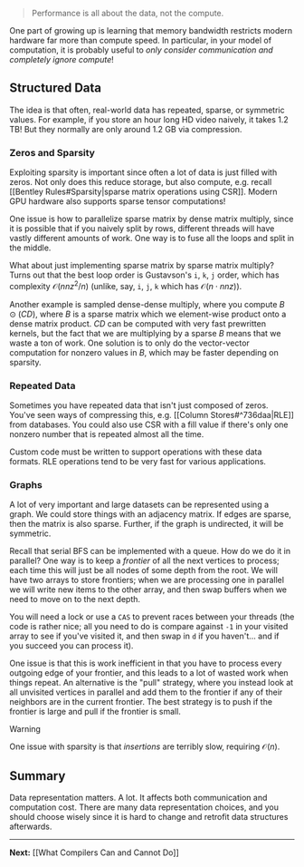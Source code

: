 > Performance is all about the data, not the compute.

One part of growing up is learning that memory bandwidth restricts modern hardware far more than compute speed. In particular, in your model of computation, it is probably useful to *only consider communication and completely ignore compute*!

## Structured Data

The idea is that often, real-world data has repeated, sparse, or symmetric values. For example, if you store an hour long HD video naively, it takes 1.2 TB! But they normally are only around 1.2 GB via compression.

### Zeros and Sparsity

Exploiting sparsity is important since often a lot of data is just filled with zeros. Not only does this reduce storage, but also compute, e.g. recall [[Bentley Rules#Sparsity|sparse matrix operations using CSR]]. Modern GPU hardware also supports sparse tensor computations!

One issue is how to parallelize sparse matrix by dense matrix multiply, since it is possible that if you naively split by rows, different threads will have vastly different amounts of work. One way is to fuse all the loops and split in the middle.

What about just implementing sparse matrix by sparse matrix multiply? Turns out that the best loop order is Gustavson's `i`, `k`, `j` order, which has complexity $\mathcal{O}(nnz^{2}/n)$ (unlike, say, `i`, `j`, `k` which has $\mathcal{O}(n\cdot nnz)$).

Another example is sampled dense-dense multiply, where you compute $B\odot(CD)$, where $B$ is a sparse matrix which we element-wise product onto a dense matrix product. $CD$ can be computed with very fast prewritten kernels, but the fact that we are multiplying by a sparse $B$ means that we waste a ton of work. One solution is to only do the vector-vector computation for nonzero values in $B$, which may be faster depending on sparsity. 

### Repeated Data

Sometimes you have repeated data that isn't just composed of zeros. You've seen ways of compressing this, e.g. [[Column Stores#^736daa|RLE]] from databases. You could also use CSR with a fill value if there's only one nonzero number that is repeated almost all the time.

Custom code must be written to support operations with these data formats. RLE operations tend to be very fast for various applications.

### Graphs

A lot of very important and large datasets can be represented using a graph. We could store things with an adjacency matrix. If edges are sparse, then the matrix is also sparse. Further, if the graph is undirected, it will be symmetric.

Recall that serial BFS can be implemented with a queue. How do we do it in parallel? One way is to keep a *frontier* of all the next vertices to process; each time this will just be all nodes of some depth from the root. We will have two arrays to store frontiers; when we are processing one in parallel we will write new items to the other array, and then swap buffers when we need to move on to the next depth.

You will need a lock or use a `CAS` to prevent races between your threads (the code is rather nice; all you need to do is compare against `-1` in your visited array to see if you've visited it, and then swap in `d` if you haven't... and if you succeed you can process it).

One issue is that this is work inefficient in that you have to process every outgoing edge of your frontier, and this leads to a lot of wasted work when things repeat. An alternative is the "pull" strategy, where you instead look at all unvisited vertices in parallel and add them to the frontier if any of their neighbors are in the current frontier. The best strategy is to push if the frontier is large and pull if the frontier is small.

> [!warning]
> One issue with sparsity is that *insertions* are terribly slow, requiring $\mathcal{O}(n)$.

## Summary

Data representation matters. A lot. It affects both communication and computation cost. There are many data representation choices, and you should choose wisely since it is hard to change and retrofit data structures afterwards.

---

**Next:** [[What Compilers Can and Cannot Do]]